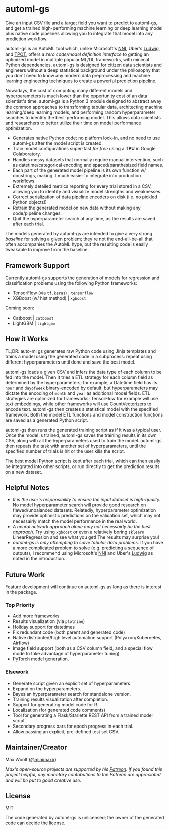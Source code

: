 # automl-gs

Give an input CSV file and a target field you want to predict to automl-gs, and get a trained high-performing machine learning or deep learning model plus native code pipelines allowing you to integrate that model into any prediction workflow.

automl-gs is an AutoML tool which, unlike Microsoft's [NNI](https://github.com/Microsoft/nni), Uber's [Ludwig](https://github.com/uber/ludwig), and [TPOT](https://github.com/EpistasisLab/tpot), offers a *zero code/model definition interface* to getting an optimized model in multiple popular ML/DL frameworks, with minimal Python dependencies. automl-gs is designed for citizen data scientists and engineers without a deep statistical background under the philosophy that you don't need to know any modern data preprocessing and machine learning engineering techniques to create a powerful prediction pipeline.

Nowadays, the cost of computing many different models and hyperparameters is much lower than the oppertunity cost of an data scientist's time. automl-gs is a Python 3 module designed to abstract away the common approaches to transforming tabular data, architecting machine learning/deep learning models, and performing random hyperparameter searches to identify the best-performing model. This allows data scientists and researchers to better utilize their time on model performance optimization.

* Generates native Python code; no platform lock-in, and no need to use automl-gs after the model script is created.
* Train model configurations super-fast *for free* using a **TPU** in Google Colaboratory.
* Handles messy datasets that normally require manual intervention, such as datetime/categorical encoding and spaced/parathesized field names.
* Each part of the generated model pipeline is its own function w/ docstrings, making it much easier to integrate into production workflows.
* Extremely detailed metrics reporting for every trial stored in a CSV, allowing you to identify and visualize model strengths and weaknesses.
* Correct serialization of data pipeline encoders on disk (i.e. no pickled Python objects!)
* Retrain the generated model on new data without making any code/pipeline changes.
* Quit the hyperparameter search at any time, as the results are saved after each trial.

The models generated by automl-gs are intended to give a very strong *baseline* for solving a given problem; they're not the end-all-be-all that often accompanies the AutoML hype, but the resulting code is easily tweakable to improve from the baseline.

## Framework Support

Currently automl-gs supports the generation of models for regression and classification problems using the following Python frameworks:

* TensorFlow (via `tf.keras`) | `tensorflow`
* XGBoost (w/ hist method) | `xgboost`

Coming soon:

* Catboost | `catboost`
* LightGBM | `lightgbm`

## How it Works

TL;DR: auto-ml gs generates raw Python code using Jinja templates and trains a model using the generated code in a subprocess: repeat using different hyperparameters until done and save the best model.

automl-gs loads a given CSV and infers the data type of each column to be fed into the model. Then it tries a ETL strategy for each column field as determined by the hyperparameters; for example, a Datetime field has its `hour` and `dayofweek` binary-encoded by default, but hyperparameters may dictate the encoding of `month` and `year` as additional model fields. ETL strategies are optimized for frameworks; TensorFlow for example will use text embeddings, while other frameworks will use CountVectorizers to encode text. automl-gs then creates a statistical model with the specified framework. Both the model ETL functions and model construction functions are saved as a generated Python script.

automl-gs then runs the generated training script as if it was a typical user. Once the model is trained, automl-gs saves the training results in its own CSV, along with all the hyperparameters used to train the model. automl-gs then repeats the task with another set of hyperparameters, until the specified number of trials is hit or the user kills the script.

The best model Python script is kept after each trial, which can then easily be integrated into other scripts, or run directly to get the prediction results on a new dataset.

## Helpful Notes

* *It is the user's responsibility to ensure the input dataset is high-quality.* No model hyperparameter search will provide good research on flawed/unbalanced datasets. Relatedly, hyperparameter optimization may provide optimistic predictions on the validation set, which may not necessairly match the model performance in the real world.
* *A neural network approach alone may not necessairly be the best approach*. Try using `xgboost` or even a relatively boring `sklearn` LinearRegression and see what you get! The results may surprise you!
* *automl-gs is only attempting to solve tabular data problems.* If you have a more complicated problem to solve (e.g. predicting a sequence of outputs), I recommend using Microsoft's [NNI](https://github.com/Microsoft/nni) and Uber's [Ludwig](https://github.com/uber/ludwig) as noted in the introduction.

## Future Work

Feature development will continue on automl-gs as long as there is interest in the package.

### Top Priority

* Add more frameworks
* Results visualization (via `plotnine`)
* Holiday support for datetimes
* Fix redundant code (both parent and generated code)
* Native distributed/high level automation support (Polyaxon/Kubernetes, Airflow)
* Image field support (both as a CSV column field, and a special flow mode to take advantage of hyperparameter tuning)
* PyTorch model generation.

### Elsework

* Generate script given an explicit set of hyperparameters
* Expand on the hyperparameters.
* Bayesian hyperparameter search for standalone version.
* Training results visualization after completion.
* Support for generating model code for R.
* Localization (for generated code comments)
* Tool for generating a Flask/Starlette REST API from a trained model script
* Secondary progress bars for epoch progress in each trial.
* Allow passing an explicit, pre-defined test set CSV.

## Maintainer/Creator

Max Woolf ([@minimaxir](http://minimaxir.com))

*Max's open-source projects are supported by his [Patreon](https://www.patreon.com/minimaxir). If you found this project helpful, any monetary contributions to the Patreon are appreciated and will be put to good creative use.*

## License

MIT

The code generated by automl-gs is unlicensed; the owner of the generated code can decide the license.
